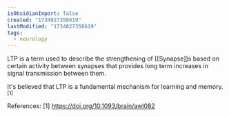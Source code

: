 ```yaml
---
isObsidianImport: false
created: "1734027358619"
lastModified: "1734027358619"
tags:
  - neurology
---
```

LTP is a term used to describe the strengthening of [[Synapse]]s based on certain activity between synapses that provides long term increases in signal transmission between them.

It's believed that LTP is a fundamental mechanism for learning and memory.<sup>[1]</sup>

References:
[1] https://doi.org/10.1093/brain/awl082
